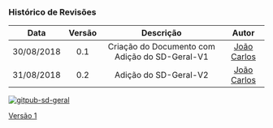 [João Carlos]: https://github.com/joao4018
[Gabriel Ziegler]: https://github.com/gabrielziegler3

### Histórico de Revisões

| Data       | Versão | Descrição            |         Autor             |
|:----------:|:------:|:--------------------:|:-------------------------:|
| 30/08/2018 | 0.1 | Criação do Documento com Adição do SD-Geral-V1  | [João Carlos] |
| 31/08/2018 | 0.2 | Adição do SD-Geral-V2  | [João Carlos] |



[![gitpub-sd-geral](https://user-images.githubusercontent.com/29952415/44890478-d3a7a100-acb0-11e8-8337-0a34b94cf1df.png)](https://user-images.githubusercontent.com/29952415/44890478-d3a7a100-acb0-11e8-8337-0a34b94cf1df.png)

[Versão 1](https://user-images.githubusercontent.com/29952415/44866093-9b757380-ac5a-11e8-999b-9645ab265dbb.png)
